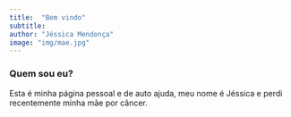 ```yaml
---
title:  "Bem vindo"
subtitle: 
author: "Jéssica Mendonça"
image: "img/mae.jpg"
---
```


### Quem sou eu?

Esta é  minha página pessoal e de auto ajuda, meu nome é Jéssica e perdi recentemente minha mãe por câncer.